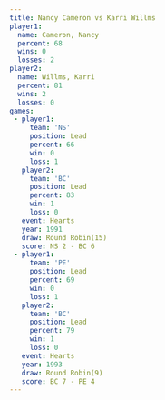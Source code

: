 ```yaml
---
title: Nancy Cameron vs Karri Willms
player1:              
  name: Cameron, Nancy
  percent: 68         
  wins: 0             
  losses: 2           
player2:              
  name: Willms, Karri 
  percent: 81         
  wins: 2             
  losses: 0           
games:
 - player1:        
     team: 'NS'    
     position: Lead
     percent: 66   
     win: 0        
     loss: 1       
   player2:        
     team: 'BC'    
     position: Lead
     percent: 83   
     win: 1        
     loss: 0       
   event: Hearts        
   year: 1991           
   draw: Round Robin(15)
   score: NS 2 - BC 6   
 - player1:        
     team: 'PE'    
     position: Lead
     percent: 69   
     win: 0        
     loss: 1       
   player2:        
     team: 'BC'    
     position: Lead
     percent: 79   
     win: 1        
     loss: 0       
   event: Hearts       
   year: 1993          
   draw: Round Robin(9)
   score: BC 7 - PE 4  
---
```

